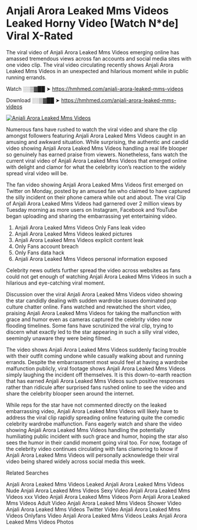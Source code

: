 ﻿# Anjali Arora Leaked Mms Videos Leaked Horny Video [Watch N*de] Viral X-Rated

The viral video of ﻿Anjali Arora Leaked Mms Videos emerging online has amassed tremendous views across fan accounts and social media sites with one video clip. The viral video circulating recently shows ﻿Anjali Arora Leaked Mms Videos in an unexpected and hilarious moment while in public running errands. 

Watch ░░▒▓██ ➤ https://hmhmed.com/anjali-arora-leaked-mms-videos

Download ░░▒▓██ ➤ https://hmhmed.com/anjali-arora-leaked-mms-videos

[![Anjali Arora Leaked Mms Videos](https://i.imgur.com/dJHk4Zq.gif)](https://hmhmed.com/anjali-arora-leaked-mms-videos)

Numerous fans have rushed to watch the viral video and share the clip amongst followers featuring ﻿Anjali Arora Leaked Mms Videos caught in an amusing and awkward situation. While surprising, the authentic and candid video showing ﻿Anjali Arora Leaked Mms Videos handling a real life blooper so genuinely has earned praise from viewers. Nonetheless, fans watch the current viral video of ﻿Anjali Arora Leaked Mms Videos that emerged online with delight and clamor for what the celebrity icon’s reaction to the widely spread viral video will be.

The fan video showing ﻿Anjali Arora Leaked Mms Videos first emerged on Twitter on Monday, posted by an amused fan who claimed to have captured the silly incident on their phone camera while out and about. The viral Clip of ﻿Anjali Arora Leaked Mms Videos had garnered over 2 million views by Tuesday morning as more users on Instagram, Facebook and YouTube began uploading and sharing the embarrassing yet entertaining video. 

1. ﻿Anjali Arora Leaked Mms Videos Only Fans leak video
2. ﻿Anjali Arora Leaked Mms Videos leaked pictures
3. ﻿Anjali Arora Leaked Mms Videos explicit content leak
4. Only Fans account breach
5. Only Fans data hack
6. ﻿Anjali Arora Leaked Mms Videos personal information exposed

Celebrity news outlets further spread the video across websites as fans could not get enough of watching ﻿Anjali Arora Leaked Mms Videos in such a hilarious and eye-catching viral moment. 

Discussion over the viral ﻿Anjali Arora Leaked Mms Videos video showing the star candidly dealing with sudden wardrobe issues dominated pop culture chatter online. Fans watched and rewatched the short video, praising ﻿Anjali Arora Leaked Mms Videos for taking the malfunction with grace and humor even as cameras captured the celebrity video now flooding timelines. Some fans have scrutinized the viral clip, trying to discern what exactly led to the star appearing in such a silly viral video, seemingly unaware they were being filmed.

The video shows ﻿Anjali Arora Leaked Mms Videos suddenly facing trouble with their outfit coming undone while casually walking about and running errands. Despite the embarrassment most would feel at having a wardrobe malfunction publicly, viral footage shows ﻿Anjali Arora Leaked Mms Videos simply laughing the incident off themselves. It is this down-to-earth reaction that has earned ﻿Anjali Arora Leaked Mms Videos such positive responses rather than ridicule after surprised fans rushed online to see the video and share the celebrity blooper seen around the internet.  

While reps for the star have not commented directly on the leaked embarrassing video, ﻿Anjali Arora Leaked Mms Videos will likely have to address the viral clip rapidly spreading online featuring quite the comedic celebrity wardrobe malfunction. Fans eagerly watch and share the video showing ﻿Anjali Arora Leaked Mms Videos handling the potentially humiliating public incident with such grace and humor, hoping the star also sees the humor in their candid moment going viral too. For now, footage of the celebrity video continues circulating with fans clamoring to know if ﻿Anjali Arora Leaked Mms Videos will personally acknowledge their viral video being shared widely across social media this week.

Related Searches

﻿Anjali Arora Leaked Mms Videos Leaked
﻿Anjali Arora Leaked Mms Videos Nude
﻿Anjali Arora Leaked Mms Videos Sexy Video
﻿Anjali Arora Leaked Mms Videos xxx Video
﻿Anjali Arora Leaked Mms Videos Porn
﻿Anjali Arora Leaked Mms Videos Adult Video
﻿Anjali Arora Leaked Mms Videos Shower Video
﻿Anjali Arora Leaked Mms Videos Twitter Video
﻿Anjali Arora Leaked Mms Videos Onlyfans Video
﻿Anjali Arora Leaked Mms Videos Leaks
﻿Anjali Arora Leaked Mms Videos Photos